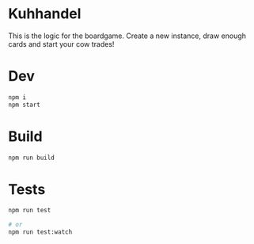 # Kuhhandel

This is the logic for the boardgame. Create a new instance, draw enough cards and start your cow trades!

# Dev

```sh
npm i
npm start
```

# Build

```sh
npm run build
```

# Tests

```sh
npm run test

# or
npm run test:watch
```
